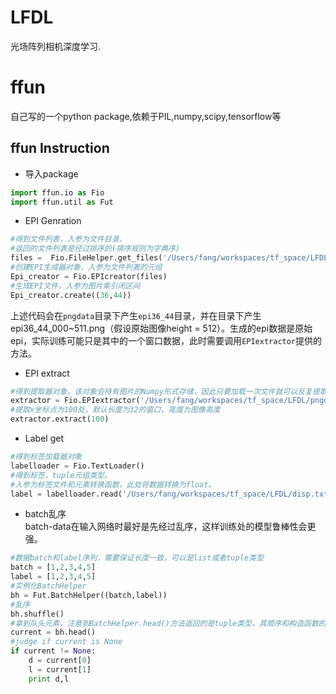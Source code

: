 # LFDL  
光场阵列相机深度学习.

# ffun
自己写的一个python package,依赖于PIL,numpy,scipy,tensorflow等  
## ffun Instruction  
- 导入package  
```python
import ffun.io as Fio
import ffun.util as Fut
```
- EPI Genration  
```python
#得到文件列表，入参为文件目录。
#返回的文件列表是经过排序的(排序规则为字典序)
files =  Fio.FileHelper.get_files('/Users/fang/workspaces/tf_space/LFDL/pngdata')
#创建EPI生成器对象，入参为文件列表的元组
Epi_creator = Fio.EPIcreator(files)
#生成EPI文件，入参为图片索引闭区间
Epi_creator.create((36,44))
```  
上述代码会在`pngdata`目录下产生`epi36_44`目录，并在目录下产生epi36_44_000~511.png（假设原始图像height = 512）。生成的epi数据是原始epi，实际训练可能只是其中的一个窗口数据，此时需要调用`EPIextractor`提供的方法。  

- EPI extract  
```python
#得到提取器对象，该对象会持有图片的Numpy形式存储，因此只要加载一次文件就可以反复提取
extractor = Fio.EPIextractor('/Users/fang/workspaces/tf_space/LFDL/pngdata/epi36_44/epi_36_44_001.png')
#提取x坐标点为100处，默认长度为32的窗口，高度为图像高度
extractor.extract(100)
```
- Label get  
```python
#得到标签加载器对象
labelloader = Fio.TextLoader()
#得到标签，tuple元组类型。
#入参为标签文件和元素转换函数，此处将数据转换为float。
label = labelloader.read('/Users/fang/workspaces/tf_space/LFDL/disp.txt',float)
```  
- batch乱序  
batch-data在输入网络时最好是先经过乱序，这样训练处的模型鲁棒性会更强。
```python  
#数据batch和label序列，需要保证长度一致，可以是list或者tuple类型
batch = [1,2,3,4,5]
label = [1,2,3,4,5]
#实例化BatchHelper
bh = Fut.BatchHelper((batch,label))
#乱序
bh.shuffle()
#拿到队头元素，注意到BatchHelper.head()方法返回的是tuple类型，其顺序和构造函数的入参一致
current = bh.head()
#judge if current is None
if current != None:
    d = current[0]
    l = current[1]
    print d,l
```

